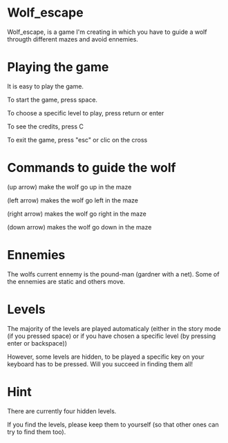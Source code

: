 # Wolf_escape
 
Wolf_escape, is a game I'm creating in which you have to guide a wolf througth different mazes and avoid ennemies.

# Playing the game

It is easy to play the game.

To start the game, press space.

To choose a specific level to play, press return or enter

To see the credits, press C

To exit the game, press "esc" or clic on the cross

# Commands to guide the wolf

(up arrow) make the wolf go up in the maze

(left arrow) makes the wolf go left in the maze

(right arrow) makes the wolf go right in the maze

(down arrow) makes the wolf go down in the maze


# Ennemies

The wolfs current ennemy is the pound-man (gardner with a net).
Some of the ennemies are static and others move.

# Levels

The majority of the levels are played automaticaly (either in the story mode (if you pressed space) or if you have chosen a specific level (by pressing enter or backspace))

However, some levels are hidden, to be played a specific key on your keyboard has to be pressed. Will you succeed in finding them all!

# Hint
There are currently four hidden levels.

If you find the levels, please keep them to yourself (so that other ones can try to find them too).
